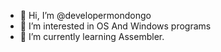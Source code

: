 - 👋 Hi, I’m @developermondongo
- 👀 I’m interested in OS And Windows programs
- 🌱 I’m currently learning Assembler.
